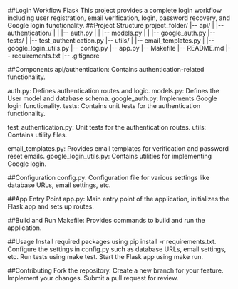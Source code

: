 ##Login Workflow Flask
This project provides a complete login workflow including user registration, email verification, login, password recovery, and Google login functionality.
##Project Structure
project_folder/
|-- api/
|   |-- authentication/
|   |   |-- auth.py
|   |   |-- models.py
|   |   |-- google_auth.py
|-- tests/
|   |-- test_authentication.py
|-- utils/
|   |-- email_templates.py
|   |-- google_login_utils.py
|-- config.py
|-- app.py
|-- Makefile
|-- README.md
|-- requirements.txt
|-- .gitignore

##Components
api/authentication: Contains authentication-related functionality.

auth.py: Defines authentication routes and logic.
models.py: Defines the User model and database schema.
google_auth.py: Implements Google login functionality.
tests: Contains unit tests for the authentication functionality.

test_authentication.py: Unit tests for the authentication routes.
utils: Contains utility files.

email_templates.py: Provides email templates for verification and password reset emails.
google_login_utils.py: Contains utilities for implementing Google login.

##Configuration
config.py: Configuration file for various settings like database URLs, email settings, etc.

##App Entry Point
app.py: Main entry point of the application, initializes the Flask app and sets up routes.

##Build and Run
Makefile: Provides commands to build and run the application.

##Usage
Install required packages using pip install -r requirements.txt.
Configure the settings in config.py such as database URLs, email settings, etc.
Run tests using make test.
Start the Flask app using make run.

##Contributing
Fork the repository.
Create a new branch for your feature.
Implement your changes.
Submit a pull request for review.